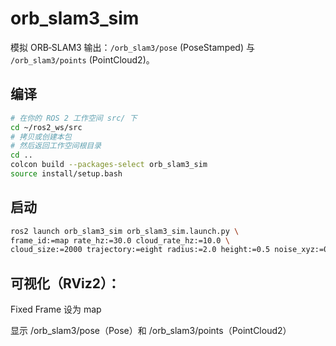 # orb_slam3_sim


模拟 ORB‑SLAM3 输出：`/orb_slam3/pose` (PoseStamped) 与 `/orb_slam3/points` (PointCloud2)。


## 编译
```bash
# 在你的 ROS 2 工作空间 src/ 下
cd ~/ros2_ws/src
# 拷贝或创建本包
# 然后返回工作空间根目录
cd ..
colcon build --packages-select orb_slam3_sim
source install/setup.bash
```

## 启动
```bash
ros2 launch orb_slam3_sim orb_slam3_sim.launch.py \
frame_id:=map rate_hz:=30.0 cloud_rate_hz:=10.0 \
cloud_size:=2000 trajectory:=eight radius:=2.0 height:=0.5 noise_xyz:=0.01

```

## 可视化（RViz2）：

Fixed Frame 设为 map

显示 /orb_slam3/pose（Pose）和 /orb_slam3/points（PointCloud2）